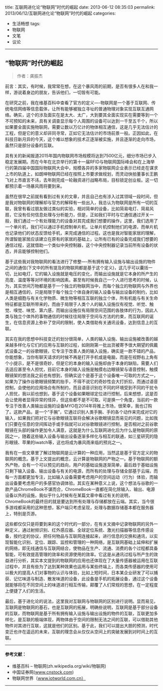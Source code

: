 title: 互联网进化论“物联网”时代的崛起
date: 2013-06-12 08:35:03
permalink: 2013/06/12/互联网进化论“物联网”时代的崛起
categories:
- 生活畅想
tags:
- 物联网
- 文笔
- 议论

---

## “物联网”时代的崛起

> 作者：龚振杰

前言：其实，有时候，我常常在想，在这个暴风雨的前期，是否有很多人在和我一样，游说着身边的朋友，告诉他们，一切皆有可能。

<!--more-->

在研究之前，我在维基百科中查看了官方的定义—-物联网是一个基于互联网、传统电信网络等信息载体，让所有能够被独立寻址的普通物理对象实现互联互通网络。确实，这个的涉及面实在是太大、太广，大到要其全面实现实在需要等到一个不可预知的未来，具有关调查显示每个人周围的设备可以达到一千至五千个，所以如果要全面实施物联网，需要让数以万亿计的物体相互通信，这是几乎无法估计的工程，但是它的意义却非同寻常，正如它无法估计的市场前景一般。正因如此，在科技日新月异的今天，这个难以想象的技术正逐渐被实施，并且逐渐的走向市场，虽然只是部分设备的互联。

具有关的新闻报道2015年国内物联网市场规模将达到7500亿元，细分市场已步入稳定发展期。而在今年在北京举行的第十一届RFID与物联网国际峰会和在上海举行的第四届中国国际物联网大会中，规模各异的多家物联网企业表示已经走在谋求上市的轨道上，如朗坤物联网已经在按照上市要求做规划，而灵动快拍董事长王鹏飞对上市直言不讳，去年刚完成一轮融资进行战略布局，目标锁定创业板。这一切都预示着一场暴风雨将要到来。

虽然在很早之前就有看到过有关的文章，并且自己也有涉入过其领域一段时间，但是我对物联网的理解却与官方的解释有一些出入，我总认为物联网是所有一切的互联，我曾有看过朋友做过类似的实验，相对简单的设备，比如简易电灯、简易风扇，它没有任何信息处理与分析能力，但是，正如我们平时与它通信通过开关一般，我们通过一个有处理能力的设备对其完成我们想要的操作，这里，我们选用了一个单片机，我们可以通过手机控制单片机，让单片机控制他们的电源，而单片机也记录他们的状态反馈给手机，来完成通信的过程。这也是我对智能家居的理解，所谓智能家居应该建立在原有的家居的基础上，让所有已有的设备完成我们想要的通信过程，这就借助一个类似中央控制器，这个中央控制器记录当前所有设备的状态，并且能够控制他们。

基于这些我对我物联网的看法进行了修整—-所有拥有输入设施与输出设施的物件之间的通信(下文中的所有提及的物联网都是基于这个定义)，这几乎可以囊括一切，比如电灯，它的输入设施就是电压的变化，而输出设施就是它本身的所产生的亮度、温度等等对环境的影响因素。甚至有时候我自己一个人进行思考的时候，认为，其实世间万物都是基于一个独立的物联网当中，而每个独立的物联网与外界也是相互通信的，只是局限于每个独立个体自身的输入设备与输出设备的制约，比如人类是细胞与有关化学物质、微生物等相互互联的独立个体，所有机能与有关生命特征都是互联所带来的，而由于局限于人类个人的输入设施仅有视觉、听觉、触觉、嗅觉、味觉、第六感，而输出设施仅有局限空间范围的各肢体的行为，因此人类与独立个体外的事物通信的时候往往局限于空间与方法的约束，而互联网的诞生，在信息资源上弥补了空间的限制，使人类借助有关通讯设备，达到信息上的互联。

其实在我的思想中科技变迁的划分很简单，人类的输入设施、输出设施被改善的越来越多样化与它们的应用与互联的过程，如刚刚第一批出货被寄予很大期望的佩戴式设备之一的谷歌眼镜，它专注于改善人类的输入设施，确实是一款不错的产品，你能想象，当你有聊天请求的时候不再是打开手机或是电脑，而是在视野右上角有个小提示，是不是很奇妙，但是它的本身的输入设施却由于本身的缺陷，需要人们去适应甚至令人担忧，目前它本身的输入设施是触摸右边眼镜架与语音控制，触摸眼镜架的想法我之前也有想到，但确实这个是基于这个设备唯一可取的方式之一，如果为了操作谷歌眼镜频繁的抬手，不得不说它的奇妙性会大打折扣，而通过语音控制，会使他的应用场合有所制约，而且语音识别在不同的环境受到不同的干扰令人担忧，我以前也想到，基于这个设备如果眼球定位进行控制，后来想想，这是否会让使用者显得异常的怪异，但这些都不是不可取。可是换一个角度，当前的一款专注于改善人类输出设施的设备MYO在2014年将推上市场，很荣幸，我也订购了。这款产品，是一个“手腕”，它通过识别人类手腕、手的各个动作来完成对它的输入，如果我们把对它与谷歌眼镜互联将会解决谷歌眼镜显而易见的问题，比如我们只要在任意的空间挥动手或手指就可以对谷歌眼镜进行控制，是否相对之前谷歌眼镜在头部的操作更加令人满意，这就是为什么互联网进化后为什么是物联网的原因之一，随着这些输入设备与输出设备逐渐多样化与相互的联通，如三星研究的隐形眼镜、苹果的iwatch等，这也将成为暴风雨来临的预兆之一。

我有在一些文章里了解过物联网是云计算的一种应用，当然这是基于官方定义的物联网的概念。基于上文提出的概念，云计算是物联网的产物之一。基于物联网的额外产物，会有一个可以预见的趋向，用户的基础设施逐渐简单，最后趋于基础设施只剩下输入设备、输出设备与有关的电源，而所有的处理与存储全部基于云端，而每一方面都更加专注，比如输入设备需要考虑用户的空间运动（行为）体验，而输出设备要考虑用户的多感官协调体验。其实在某种意义上说，这个想法与谷歌的一款产品ChromeBook不谋而合，ChromeBook一直都在简化除输入、输出、电源设备以外的设施，我似乎什么时候有在某篇文章中看过有关的说明，ChromeBook的最终目的就是要达到所有处理与存储都放在云端。其实，当今很多游戏都采用的这种思想，客户端只考虑呈现，处理与数据存储基本都在服务器上，特别是页游。

这些都仅仅只是将要到来的这个时代的一部分，在有关文摘中记录物联网的另外一种定义，通过射频识别、红外感应器、全球定位系统、激光扫描器等信息传感设备，按约定的协议，把任何物品与互联网连接起来，进行信息的交换和通讯，以实现智能化识别、定位、跟踪、监控和管理的一种网络，是互联网基础上延伸和扩展的网络，即无线通信与互联网结合，使物品在生产、流通、消费的各个过程都具备智能，可有效提高管理的效率和资源使用的效率。它这是从通讯过程与所产生的效益进行分析，其实本文提到的物联网的应用也还体现在了大量传感器被运用在互联过程中，并且有些为了达到某种效果也运用与某些终端上，而各类传感器的使用可以极大的提高人们对事物的认识与体验，比如上短时间，日本某企业研发了可以捕获、记忆味道与制造、散发味道的设备，此设备是手机的拓展设备，通过这个设备就能够将在不同空间上的味道进行相互传输，颠覆了人们常规的思想，在一定程度上便捷了人们的生活。

最后，基于进化论的说法，这里我对互联网与物联网的区别进行说明。显而易见，互联网是物联网的基石，也是互联网的拓展，明确些说明，互联网是基于部分设备的互联，而物联网是基于所有拥有输入设施与输出设施的物件的互联，互联更加多样化，是互联的极端体现，两物体由于空间的限制无法之间的互联，可以借助其他物件对其进行互联，这就是他们的区别。基于此，我们可以提出大胆的预测，时代变迁也许在遥远的未来，互联的理念会从仅仅从空间上的突破发展到对时间上的互联。


---

#### 参考文献：

- 维基百科 – 物联网(zh.wikipedia.org/wiki/物联网)
- 中国证券网(www.cnstock.com)
- 物联网世界（www.iotworld.com.cn）

---
